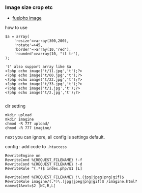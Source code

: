 ### Image size crop etc
- [fuelphp image](http://www.fuelphp.com/docs/classes/image.html) 

how to use

```
$a = array(
	'resize'=>array(300,200),
	'rotate'=>45,
	'border'=>array(10,'red'),
	'rounded'=>array(10, "tl tr"),
);
 
't' also support array like $a
<?php echo image('t/11.jpg','t');?> 
<?php echo image('t/00.jpg','t');?>
<?php echo image('t/22.jpg','t');?>
<?php echo image('t/33.jpg','t');?>
<?php echo image('t/1.jpg','t');?>
<?php echo image('t/2.jpg','t');?>
 

```

dir setting

```
mkdir upload
mkdir imagine
chmod -R 777 upload/
chmod -R 777 imagine/
```

next you can ignore, all config is settings default.

config : add code to <code>.htaccess</code>

```
RewriteEngine on
RewriteCond %{REQUEST_FILENAME} !-f
RewriteCond %{REQUEST_FILENAME} !-d
RewriteRule ^(.*)$ index.php/$1 [L]

RewriteCond %{REQUEST_FILENAME} !\.(jpg|jpeg|png|gif)$
RewriteRule imagine/(.*)\.(jpg|jpeg|png|gif)$ /imagine.html?name=$1&ext=$2 [NC,R,L]  

```